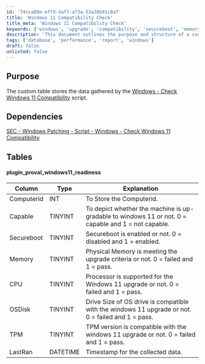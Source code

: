 ```yaml
---
id: '74cca89e-effd-4af7-a73a-53a30b91c8a7'
title: 'Windows 11 Compatibility Check'
title_meta: 'Windows 11 Compatibility Check'
keywords: ['windows', 'upgrade', 'compatibility', 'secureboot', 'memory', 'cpu', 'osdisk', 'tpm']
description: 'This document outlines the purpose and structure of a custom table that stores data gathered by the Windows 11 Compatibility Check script. It details the dependencies and the specific columns used to assess whether a machine is eligible for an upgrade to Windows 11.'
tags: ['database', 'performance', 'report', 'windows']
draft: false
unlisted: false
---
```

## Purpose

The custom table stores the data gathered by the [Windows - Check Windows 11 Compatibility](https://proval.itglue.com/DOC-5078775-8355447) script.

## Dependencies

[SEC - Windows Patching - Script - Windows - Check Windows 11 Compatibility](https://proval.itglue.com/DOC-5078775-8355447)

## Tables

#### plugin_proval_windows11_readiness

| Column      | Type     | Explanation                                                                                     |
|-------------|----------|-------------------------------------------------------------------------------------------------|
| Computerid  | INT      | To Store the Computerid.                                                                        |
| Capable     | TINYINT  | To depict whether the machine is up-gradable to windows 11 or not. 0 = capable and 1 = not capable. |
| Secureboot  | TINYINT  | Secureboot is enabled or not. 0 = disabled and 1 = enabled.                                   |
| Memory      | TINYINT  | Physical Memory is meeting the upgrade criteria or not. 0 = failed and 1 = pass.              |
| CPU         | TINYINT  | Processor is supported for the Windows 11 upgrade or not. 0 = failed and 1 = pass.           |
| OSDisk      | TINYINT  | Drive Size of OS drive is compatible with the windows 11 upgrade or not. 0 = failed and 1 = pass. |
| TPM         | TINYINT  | TPM version is compatible with the windows 11 upgrade or not. 0 = failed and 1 = pass.      |
| LastRan     | DATETIME | Timestamp for the collected data.                                                               |












